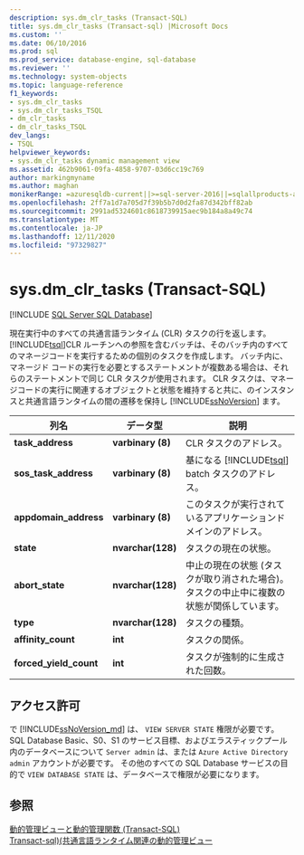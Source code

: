 ```yaml
---
description: sys.dm_clr_tasks (Transact-SQL)
title: sys.dm_clr_tasks (Transact-sql) |Microsoft Docs
ms.custom: ''
ms.date: 06/10/2016
ms.prod: sql
ms.prod_service: database-engine, sql-database
ms.reviewer: ''
ms.technology: system-objects
ms.topic: language-reference
f1_keywords:
- sys.dm_clr_tasks
- sys.dm_clr_tasks_TSQL
- dm_clr_tasks
- dm_clr_tasks_TSQL
dev_langs:
- TSQL
helpviewer_keywords:
- sys.dm_clr_tasks dynamic management view
ms.assetid: 462b9061-09fa-4858-9707-03d6cc19c769
author: markingmyname
ms.author: maghan
monikerRange: =azuresqldb-current||>=sql-server-2016||=sqlallproducts-allversions||>=sql-server-linux-2017||=azuresqldb-mi-current
ms.openlocfilehash: 2ff7a1d7a705d7f39b5b7d0d2fa87d342bff82ab
ms.sourcegitcommit: 2991ad5324601c8618739915aec9b184a8a49c74
ms.translationtype: MT
ms.contentlocale: ja-JP
ms.lasthandoff: 12/11/2020
ms.locfileid: "97329827"
---
```

# <a name="sysdm_clr_tasks-transact-sql"></a>sys.dm_clr_tasks (Transact-SQL)
[!INCLUDE [SQL Server SQL Database](../../includes/applies-to-version/sql-asdb.md)]

  現在実行中のすべての共通言語ランタイム (CLR) タスクの行を返します。 [!INCLUDE[tsql](../../includes/tsql-md.md)]CLR ルーチンへの参照を含むバッチは、そのバッチ内のすべてのマネージコードを実行するための個別のタスクを作成します。 バッチ内に、マネージド コードの実行を必要とするステートメントが複数ある場合は、それらのステートメントで同じ CLR タスクが使用されます。 CLR タスクは、マネージコードの実行に関連するオブジェクトと状態を維持すると共に、のインスタンスと共通言語ランタイムの間の遷移を保持し [!INCLUDE[ssNoVersion](../../includes/ssnoversion-md.md)] ます。  
  
|列名|データ型|説明|  
|-----------------|---------------|-----------------|  
|**task_address**|**varbinary (8)**|CLR タスクのアドレス。|  
|**sos_task_address**|**varbinary (8)**|基になる [!INCLUDE[tsql](../../includes/tsql-md.md)] batch タスクのアドレス。|  
|**appdomain_address**|**varbinary (8)**|このタスクが実行されているアプリケーションドメインのアドレス。|  
|**state**|**nvarchar(128)**|タスクの現在の状態。|  
|**abort_state**|**nvarchar(128)**|中止の現在の状態 (タスクが取り消された場合)。タスクの中止中に複数の状態が関係しています。|  
|**type**|**nvarchar(128)**|タスクの種類。|  
|**affinity_count**|**int**|タスクの関係。|  
|**forced_yield_count**|**int**|タスクが強制的に生成された回数。|  
  
## <a name="permissions"></a>アクセス許可  

で [!INCLUDE[ssNoVersion_md](../../includes/ssnoversion-md.md)] は、 `VIEW SERVER STATE` 権限が必要です。   
SQL Database Basic、S0、S1 のサービス目標、およびエラスティックプール内のデータベースについて `Server admin` は、または `Azure Active Directory admin` アカウントが必要です。 その他のすべての SQL Database サービスの目的で `VIEW DATABASE STATE` は、データベースで権限が必要になります。   
  
## <a name="see-also"></a>参照  
 [動的管理ビューと動的管理関数 &#40;Transact-SQL&#41;](~/relational-databases/system-dynamic-management-views/system-dynamic-management-views.md)   
 [Transact-sql&#41;&#40;共通言語ランタイム関連の動的管理ビュー ](../../relational-databases/system-dynamic-management-views/common-language-runtime-related-dynamic-management-views-transact-sql.md)  
  
  

